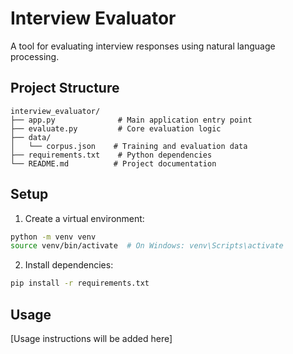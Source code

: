 # Interview Evaluator

A tool for evaluating interview responses using natural language processing.

## Project Structure

```
interview_evaluator/
├── app.py              # Main application entry point
├── evaluate.py         # Core evaluation logic
├── data/
│   └── corpus.json    # Training and evaluation data
├── requirements.txt    # Python dependencies
└── README.md          # Project documentation
```

## Setup

1. Create a virtual environment:
```bash
python -m venv venv
source venv/bin/activate  # On Windows: venv\Scripts\activate
```

2. Install dependencies:
```bash
pip install -r requirements.txt
```

## Usage

[Usage instructions will be added here] 